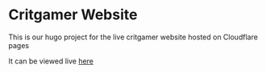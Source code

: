 # Critgamer Website
This is our hugo project for the live critgamer website hosted on Cloudflare pages

It can be viewed live [here](https://critgamer.com)
